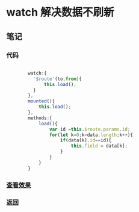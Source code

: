 # watch 解决数据不刷新

## 笔记

### 代码

```html

```

```js
        watch:{
          '$route'(to,from){
              this.load();
          }
        },
        mounted(){
            this.load();
        },
        methods:{
            load(){
                var id =this.$route.params.id;
                for(let k=0;k<data.length;k++){
                    if(data[k].id==id){
                        this.field = data[k];
                    }
                }
            }
        }
```

### [查看效果](55.html "内容展示")

### [返回](../index.html)
